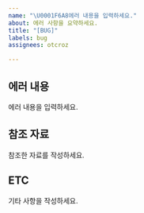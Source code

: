 ```yaml
---
name: "\U0001F6A8에러 내용을 입력하세요."
about: 에러 사항을 요약하세요.
title: "[BUG]"
labels: bug
assignees: otcroz

---
```


## 에러 내용
에러 내용을 입력하세요.

## 참조 자료
참조한 자료를 작성하세요.

## ETC
기타 사항을 작성하세요.
